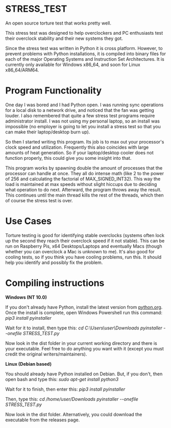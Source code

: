 # STRESS_TEST
An open source torture test that works pretty well.

This stress test was designed to help overclockers and PC enthusiasts test their overclock stability and their new systems they got. 

Since the stress test was written in Python it is cross platform. However, to prevent problems with Python installations, it is compiled into binary files for each of the major Operating Systems and Instruction Set Architectures. It is currently only available for Windows x86_64, and soon for Linux x86_64/ARM64.

# Program Functionality
One day I was bored and I had Python open. I was running sync operations for a local disk to a network drive, and noticed that the fan was getting louder. I also remembered that quite a few stress test programs require administrator install. I was not using my personal laptop, so an install was impossible (no employer is going to let you install a stress test so that you can make their laptop/desktop burn up).

So then I started writing this program. Its job is to max out your processor's clock speed and utilization. Frequently this also coincides with large amounts of heat generation. So if your laptop/desktop cooler does not function properly, this could give you some insight into that.

This program works by spawning double the amount of processes that the processor can handle at once. They all do intense math (like 2 to the power of 256 and calculating the factorial of MAX_SIGNED_INT32). This way the load is maintained at max speeds without slight hiccups due to deciding what operation to do next. Afterward, the program throws away the result. This continues until the main thread kills the rest of the threads, which then of course the stress test is over.

# Use Cases

Torture testing is good for identifying stable overclocks (systems often lock up the second they reach their overclock speed if it not stable). This can be run on Raspberry Pis, x64 Desktops/Laptops and eventually Macs (though whether you can overclock a Mac is unknown to me). It's also good for cooling tests, so if you think you have cooling problems, run this. It should help you identify and possibly fix the problem.

# Compiling instructions 

**Windows (NT 10.0)**

If you don't already have Python, install the latest version from [python.org](url). Once the install is complete, open Windows Powershell run this command: 
_pip3 install pyinstaller_ 

Wait for it to install, then type this:
_cd C:\Users\user\Downloads_
_pyinstaller --onefile STRESS_TEST.py_

Now look in the dist folder in your current working directory and there is your executable. Feel free to do anything you want with it (except you must credit the original writers/maintainers).


**Linux (Debian based)**

You should already have Python installed on Debian. But, if you don't, then open bash and type this:
_sudo apt-get install python3_

Wait for it to finish, then enter this:
_pip3 install pyinstaller_

Then, type this:
_cd /home/user/Downloads_
_pyinstaller --onefile STRESS_TEST.py_

Now look in the dist folder. Alternatively, you could download the executable from the releases page.
